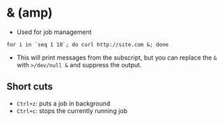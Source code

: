 # & (amp)

- Used for job management

```shell
for i in `seq 1 10`; do curl http://site.com &; done
```

- This will print messages from the subscript, but you can replace the `&` with `>/dev/null &` and suppress the output.

## Short cuts

- `Ctrl+z`: puts a job in background
- `Ctrl+c`: stops the currently running job
